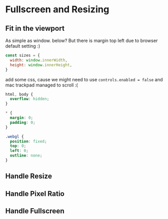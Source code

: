 # Fullscreen and Resizing

## Fit in the viewport
As simple as window.<innerSize> below? But there is margin top left due to browser default setting :)
```js
const sizes = {
  width: window.innerWidth,
  height: window.innerHeight,
}
```
add some css, cause we might need to use `controls.enabled = false` and mac trackpad managed to scroll :(
```css
html, body {
  overflow: hidden;
}

* {
  margin: 0;
  padding: 0;
}

.webgl {
  position: fixed;
  top: 0;
  left: 0;
  outline: none;
}
```
## Handle Resize
## Handle Pixel Ratio
## Handle Fullscreen